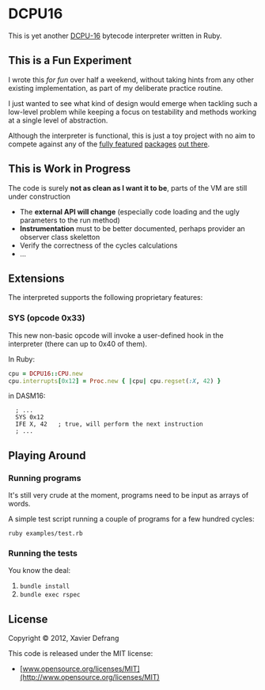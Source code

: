 # DCPU16

This is yet another [DCPU-16](http://0x10c.com/doc/dcpu-16.txt) bytecode interpreter written in Ruby.

## This is a Fun Experiment

I wrote this *for fun* over half a weekend, without taking hints from any other existing implementation, as part of my deliberate practice routine.

I just wanted to see what kind of design would emerge when tackling such a low-level problem while keeping a focus on testability and methods working at a single level of abstraction.

Although the interpreter is functional, this is just a toy project with no aim to compete against any of the [fully featured](https://github.com/noname22/dtools) [packages](https://github.com/judofyr/rcpu) [out there](http://dcpu.ru).


## This is Work in Progress

The code is surely **not as clean as I want it to be**, parts of the VM are still under construction

* The **external API will change** (especially code loading and the ugly parameters to the run method)
* **Instrumentation** must to be better documented, perhaps provider an observer class skeletton
* Verify the correctness of the cycles calculations
* ...

## Extensions

The interpreted supports the following proprietary features:

### SYS (opcode 0x33)

This new non-basic opcode will invoke a user-defined hook in the interpreter (there can up to 0x40 of them).

In Ruby:

```ruby
cpu = DCPU16::CPU.new
cpu.interrupts[0x12] = Proc.new { |cpu| cpu.regset(:X, 42) }
```

in DASM16:

```DASM16
  ; ...
  SYS 0x12
  IFE X, 42   ; true, will perform the next instruction
  ; ...
```

## Playing Around

### Running programs

It's still very crude at the moment, programs need to be input as arrays of words.

A simple test script running a couple of programs for a few hundred cycles:

`ruby examples/test.rb`

### Running the tests

You know the deal:

1. `bundle install`
2. `bundle exec rspec`

## License

Copyright © 2012, Xavier Defrang

This code is released under the MIT license:

* [www.opensource.org/licenses/MIT](http://www.opensource.org/licenses/MIT)